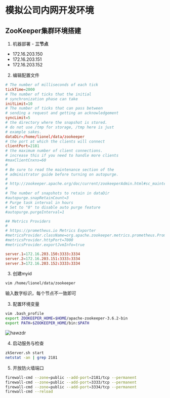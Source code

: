 # 模拟公司内网开发环境

## ZooKeeper集群环境搭建

1. 机器部署 - **三节点**

- 172.16.203.150
- 172.16.203.151
- 172.16.203.152

2. 编辑配置文件

```conf
# The number of milliseconds of each tick
tickTime=2000
# The number of ticks that the initial 
# synchronization phase can take
initLimit=10
# The number of ticks that can pass between 
# sending a request and getting an acknowledgement
syncLimit=5
# the directory where the snapshot is stored.
# do not use /tmp for storage, /tmp here is just 
# example sakes.
dataDir=/home/lionel/data/zookeeper
# the port at which the clients will connect
clientPort=2181
# the maximum number of client connections.
# increase this if you need to handle more clients
#maxClientCnxns=60
#
# Be sure to read the maintenance section of the 
# administrator guide before turning on autopurge.
#
# http://zookeeper.apache.org/doc/current/zookeeperAdmin.html#sc_maintenance
#
# The number of snapshots to retain in dataDir
#autopurge.snapRetainCount=3
# Purge task interval in hours
# Set to "0" to disable auto purge feature
#autopurge.purgeInterval=1

## Metrics Providers
#
# https://prometheus.io Metrics Exporter
#metricsProvider.className=org.apache.zookeeper.metrics.prometheus.PrometheusMetricsProvider
#metricsProvider.httpPort=7000
#metricsProvider.exportJvmInfo=true

server.1=172.16.203.150:3333:3334
server.2=172.16.203.151:3333:3334
server.3=172.16.203.152:3333:3334
```

3. 创建myid

```
vim /home/lionel/data/zookeeper
```

输入数字标识，每个节点不一致即可

3. 配置环境变量

```bash
vim .bash_profile
export ZOOKEEPER_HOME=$HOME/apache-zookeeper-3.6.2-bin
export PATH=$ZOOKEEPER_HOME/bin:$PATH
```

![hawzdr](https://image.hualihai.cn/blog/hawzdr.png)

4. 启动服务与检查

```bash
zkServer.sh start
netstat -an | grep 2181
```

5. 开放防火墙端口

```bash
firewall-cmd --zone=public --add-port=2181/tcp --permanent 
firewall-cmd --zone=public --add-port=3333/tcp --permanent 
firewall-cmd --zone=public --add-port=3334/tcp --permanent 
firewall-cmd --reload
```